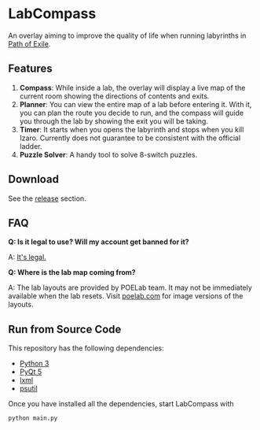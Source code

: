 LabCompass
===

An overlay aiming to improve the quality of life when running labyrinths in [Path of Exile](https://www.pathofexile.com/).

Features
---

1. **Compass**: While inside a lab, the overlay will display a live map of the current room showing the directions of contents and exits.
2. **Planner**: You can view the entire map of a lab before entering it. With it, you can plan the route you decide to run, and the compass will guide you through the lab by showing the exit you will be taking.
3. **Timer**: It starts when you opens the labyrinth and stops when you kill Izaro. Currently does not guarantee to be consistent with the official ladder.
4. **Puzzle Solver**: A handy tool to solve 8-switch puzzles.

Download
---

See the [release](https://github.com/yznpku/LabCompass/releases) section.

FAQ
---

**Q: Is it legal to use? Will my account get banned for it?**

A: [It's legal.](https://i.imgur.com/Es321K1.png)

**Q: Where is the lab map coming from?**

A: The lab layouts are provided by POELab team. It may not be immediately available when the lab resets. Visit [poelab.com](poelab.com) for image versions of the layouts.

Run from Source Code
---

This repository has the following dependencies:

* [Python 3](https://www.python.org/)
* [PyQt 5](https://riverbankcomputing.com/software/pyqt/)
* [lxml](http://lxml.de/)
* [psutil](https://github.com/giampaolo/psutil)

Once you have installed all the dependencies, start LabCompass with

    python main.py
